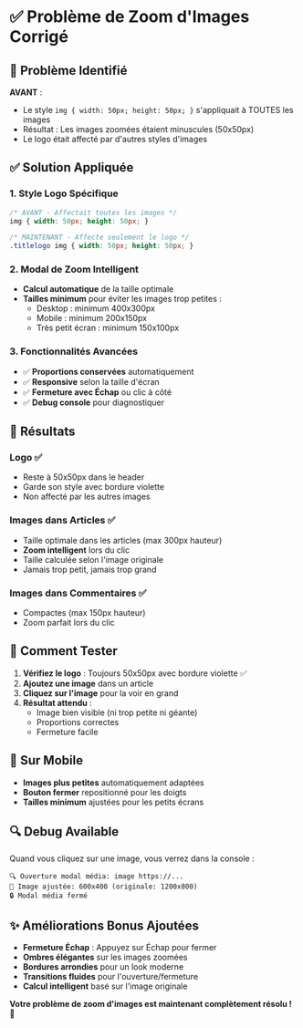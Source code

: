 # ✅ Problème de Zoom d'Images Corrigé

## 🔧 **Problème Identifié**

**AVANT** : 
- Le style `img { width: 50px; height: 50px; }` s'appliquait à TOUTES les images
- Résultat : Les images zoomées étaient minuscules (50x50px)
- Le logo était affecté par d'autres styles d'images

## ✅ **Solution Appliquée**

### 1. **Style Logo Spécifique**
```css
/* AVANT - Affectait toutes les images */
img { width: 50px; height: 50px; }

/* MAINTENANT - Affecte seulement le logo */
.titlelogo img { width: 50px; height: 50px; }
```

### 2. **Modal de Zoom Intelligent**
- **Calcul automatique** de la taille optimale
- **Tailles minimum** pour éviter les images trop petites :
  - Desktop : minimum 400x300px
  - Mobile : minimum 200x150px  
  - Très petit écran : minimum 150x100px

### 3. **Fonctionnalités Avancées**
- ✅ **Proportions conservées** automatiquement
- ✅ **Responsive** selon la taille d'écran
- ✅ **Fermeture avec Échap** ou clic à côté
- ✅ **Debug console** pour diagnostiquer

## 🎯 **Résultats**

### **Logo** ✅
- Reste à 50x50px dans le header
- Garde son style avec bordure violette
- Non affecté par les autres images

### **Images dans Articles** ✅
- Taille optimale dans les articles (max 300px hauteur)
- **Zoom intelligent** lors du clic
- Taille calculée selon l'image originale
- Jamais trop petit, jamais trop grand

### **Images dans Commentaires** ✅ 
- Compactes (max 150px hauteur)
- Zoom parfait lors du clic

## 🧪 **Comment Tester**

1. **Vérifiez le logo** : Toujours 50x50px avec bordure violette ✅
2. **Ajoutez une image** dans un article
3. **Cliquez sur l'image** pour la voir en grand
4. **Résultat attendu** : 
   - Image bien visible (ni trop petite ni géante)
   - Proportions correctes
   - Fermeture facile

## 📱 **Sur Mobile**

- **Images plus petites** automatiquement adaptées
- **Bouton fermer** repositionné pour les doigts
- **Tailles minimum** ajustées pour les petits écrans

## 🔍 **Debug Available**

Quand vous cliquez sur une image, vous verrez dans la console :
```
🔍 Ouverture modal média: image https://...
📐 Image ajustée: 600x400 (originale: 1200x800)
🔒 Modal média fermé
```

## ✨ **Améliorations Bonus Ajoutées**

- **Fermeture Échap** : Appuyez sur Échap pour fermer
- **Ombres élégantes** sur les images zoomées  
- **Bordures arrondies** pour un look moderne
- **Transitions fluides** pour l'ouverture/fermeture
- **Calcul intelligent** basé sur l'image originale

**Votre problème de zoom d'images est maintenant complètement résolu ! 🎉**